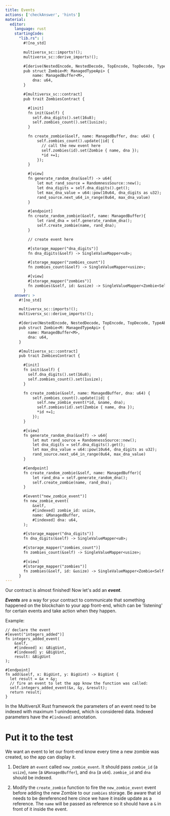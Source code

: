 ```yaml
---
title: Events
actions: ['checkAnswer', 'hints']
material:
  editor:
    language: rust
    startingCode:
      "lib.rs": |
        #![no_std]

        multiversx_sc::imports!();
        multiversx_sc::derive_imports!();

        #[derive(NestedEncode, NestedDecode, TopEncode, TopDecode, TypeAbi)]
        pub struct Zombie<M: ManagedTypeApi> {
            name: ManagedBuffer<M>,
            dna: u64,
        }

        #[multiversx_sc::contract]
        pub trait ZombiesContract {

          #[init]
          fn init(&self) {
            self.dna_digits().set(16u8);
            self.zombies_count().set(1usize);
          }

          fn create_zombie(&self, name: ManagedBuffer, dna: u64) {
              self.zombies_count().update(|id| {
                // call the new event here
                self.zombies(id).set(Zombie { name, dna });
                *id +=1;
              });
          }

          #[view]
          fn generate_random_dna(&self) -> u64{
              let mut rand_source = RandomnessSource::new();
              let dna_digits = self.dna_digits().get();
              let max_dna_value = u64::pow(10u64, dna_digits as u32);
              rand_source.next_u64_in_range(0u64, max_dna_value)
          }

          #[endpoint]
          fn create_random_zombie(&self, name: ManagedBuffer){
              let rand_dna = self.generate_random_dna();
              self.create_zombie(name, rand_dna);
          }

          // create event here

          #[storage_mapper("dna_digits")]
          fn dna_digits(&self) -> SingleValueMapper<u8>;

          #[storage_mapper("zombies_count")]
          fn zombies_count(&self) -> SingleValueMapper<usize>;

          #[view]
          #[storage_mapper("zombies")]
          fn zombies(&self, id: &usize) -> SingleValueMapper<Zombie<Self::Api>>;
        }
    answer: >
      #![no_std]

      multiversx_sc::imports!();
      multiversx_sc::derive_imports!();

      #[derive(NestedEncode, NestedDecode, TopEncode, TopDecode, TypeAbi)]
      pub struct Zombie<M: ManagedTypeApi> {
          name: ManagedBuffer<M>,
          dna: u64,
      }

      #[multiversx_sc::contract]
      pub trait ZombiesContract {

        #[init]
        fn init(&self) {
          self.dna_digits().set(16u8);
          self.zombies_count().set(1usize);
        }

        fn create_zombie(&self, name: ManagedBuffer, dna: u64) {
            self.zombies_count().update(|id| {
              self.new_zombie_event(*id, &name, dna);
              self.zombies(id).set(Zombie { name, dna });
              *id +=1;
            });
        }

        #[view]
        fn generate_random_dna(&self) -> u64{
            let mut rand_source = RandomnessSource::new();
            let dna_digits = self.dna_digits().get();
            let max_dna_value = u64::pow(10u64, dna_digits as u32);
            rand_source.next_u64_in_range(0u64, max_dna_value)
        }

        #[endpoint]
        fn create_random_zombie(&self, name: ManagedBuffer){
            let rand_dna = self.generate_random_dna();
            self.create_zombie(name, rand_dna);
        }

        #[event("new_zombie_event")]
        fn new_zombie_event(
            &self, 
            #[indexed] zombie_id: usize, 
            name: &ManagedBuffer, 
            #[indexed] dna: u64,
        );

        #[storage_mapper("dna_digits")]
        fn dna_digits(&self) -> SingleValueMapper<u8>;

        #[storage_mapper("zombies_count")]
        fn zombies_count(&self) -> SingleValueMapper<usize>;

        #[view]
        #[storage_mapper("zombies")]
        fn zombies(&self, id: &usize) -> SingleValueMapper<Zombie<Self::Api>>;
      }
---
```


Our contract is almost finished! Now let's add an **_event_**.

**_Events_** are a way for your contract to communicate that something happened on the blockchain to your app front-end, which can be 'listening' for certain events and take action when they happen.

Example:

```
// declare the event
#[event("integers_added")]
fn integers_added_event(
    &self, 
    #[indexed] x: &BigUint, 
    #[indexed] y: &BigUint, 
    result: &BigUint
);

#[endpoint]
fn add(&self, x: BigUint, y: BigUint) -> BigUint {
  let result = &x + &y;
  // fire an event to let the app know the function was called:
  self.integers_added_event(&x, &y, &result);
  return result;
}
```
In the MultiversX Rust framework the parameters of an event need to be indexed with maximum 1 unindexed, which is considered data. Indexed parameters have the `#[indexed]` annotation.

# Put it to the test

We want an event to let our front-end know every time a new zombie was created, so the app can display it.

1. Declare an `event` called `new_zombie_event`. It should pass `zombie_id` (a `usize`), `name` (a `&ManagedBuffer`), and `dna` (a `u64`). `zombie_id` and `dna` should be indexed.

2. Modify the `create_zombie` function to fire the `new_zombie_event` event before adding the new Zombie to our `zombies` storage. Be aware that id needs to be dereferenced here cince we have it inside update as a reference. The `name` will be passed as reference so it should have a `&` in front of it inside the event. 
